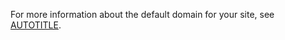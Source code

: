 For more information about the default domain for your site, see [AUTOTITLE](/pages/getting-started-with-github-pages/what-is-github-pages#types-of-github-pages-sites).

